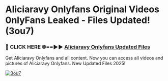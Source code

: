 # Aliciaravy Onlyfans Original Videos 0nlyFans Leaked - Files Updated! (3ou7)

<h3>🔴 CLICK HERE 🌐==►► <a href="https://tinyurl.com/2m67pmp6" rel="nofollow">Aliciaravy Onlyfans Updated Files</a></h3>

Get Aliciaravy Onlyfans and all content. Now you can access all videos and pictures of Aliciaravy Onlyfans. New Updated Files 2025!

[![3ou7](https://i.imgur.com/H4QAA4z.gif)](https://tinyurl.com/2m67pmp6)